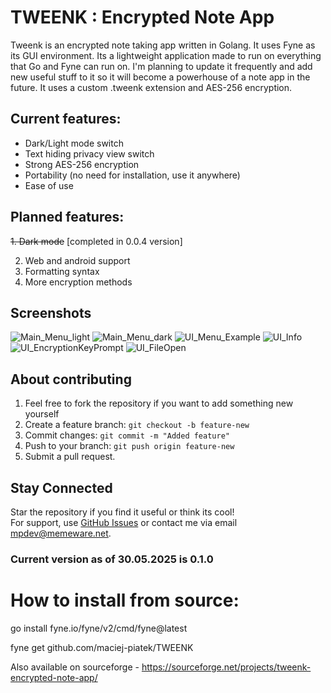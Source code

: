 # TWEENK : Encrypted Note App 
Tweenk is an encrypted note taking app written in Golang. It uses Fyne as its GUI environment. Its a lightweight application made to run on everything that Go and Fyne can run on.
I'm planning to update it frequently and add new useful stuff to it so it will become a powerhouse of a note app in the future.
It uses a custom .tweenk extension and AES-256 encryption.

## Current features:
* Dark/Light mode switch
* Text hiding privacy view switch
* Strong AES-256 encryption
* Portability (no need for installation, use it anywhere)
* Ease of use


## Planned features:
~~1. Dark mode~~ [completed in 0.0.4 version]

2. Web and android support
3. Formatting syntax
4. More encryption methods

## Screenshots
![Main_Menu_light](https://github.com/user-attachments/assets/a76e39cb-7bb1-472b-8a27-39ef5903bf47)
![Main_Menu_dark](https://github.com/user-attachments/assets/3b911934-cc27-4008-a318-b8b8cb560731)
![UI_Menu_Example](https://github.com/user-attachments/assets/9e080e49-e720-4378-924a-db8cc6742f11)
![UI_Info](https://github.com/user-attachments/assets/c7141bdf-eb29-4e8c-bccc-7334a1e3472e)
![UI_EncryptionKeyPrompt](https://github.com/user-attachments/assets/1cfbedd1-3b06-4d23-a53e-94ba01cddd44)
![UI_FileOpen](https://github.com/user-attachments/assets/398ba929-9a30-44b3-a14a-e7831a28df51)

## **About contributing**

1. Feel free to fork the repository if you want to add something new yourself
2. Create a feature branch: `git checkout -b feature-new`
3. Commit changes: `git commit -m "Added feature"`
4. Push to your branch: `git push origin feature-new`
5. Submit a pull request.

## **Stay Connected**
Star the repository if you find it useful or think its cool!  
For support, use [GitHub Issues](https://github.com/maciej-piatek/TWEENK/issues) or contact me via email mpdev@memeware.net.


### Current version as of 30.05.2025 is 0.1.0

# How to install from source:
go install fyne.io/fyne/v2/cmd/fyne@latest

fyne get github.com/maciej-piatek/TWEENK

Also available on sourceforge - https://sourceforge.net/projects/tweenk-encrypted-note-app/
